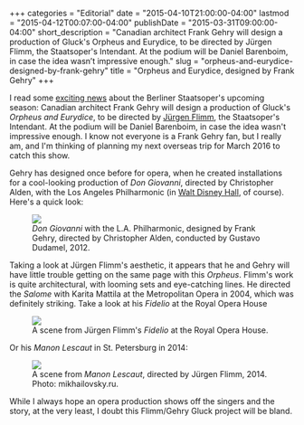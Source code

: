 +++
categories = "Editorial"
date = "2015-04-10T21:00:00-04:00"
lastmod = "2015-04-12T00:07:00-04:00"
publishDate = "2015-03-31T09:00:00-04:00"
short_description = "Canadian architect Frank Gehry will design a production of Gluck's Orpheus and Eurydice, to be directed by Jürgen Flimm, the Staatsoper's Intendant. At the podium will be Daniel Barenboim, in case the idea wasn’t impressive enough."
slug = "orpheus-and-eurydice-designed-by-frank-gehry"
title = "Orpheus and Eurydice, designed by Frank Gehry"
+++

<p>
	I read some 
	<a href="http://slippedisc.com/2015/03/just-in-berlin-hires-frank-gehry-86/" target="_blank" data-mce-href="http://slippedisc.com/2015/03/just-in-berlin-hires-frank-gehry-86/">exciting news</a> about the Berliner Staatsoper's upcoming season: Canadian architect Frank Gehry will design a production of Gluck's <em>Orpheus and Eurydice</em>, to be directed by <a href="http://www.staatsoper-berlin.de/en_EN/person/juergen-flimm.52645" target="_blank" data-mce-href="http://www.staatsoper-berlin.de/en_EN/person/juergen-flimm.52645">Jürgen Flimm</a>, the Staatsoper's Intendant. At the podium will be Daniel Barenboim, in case the idea wasn't impressive enough. I know not everyone is a Frank Gehry fan, but I really am, and I'm thinking of planning my next overseas trip for March 2016 to catch this show.
</p>
<p>
	Gehry has designed once before for opera, when he created installations for a cool-looking production of 
	<em>Don Giovanni</em>, directed by Christopher Alden, with the Los Angeles Philharmonic (in <a href="http://www.latimes.com/entertainment/arts/disneyhall/la-et-cm-disney-hall-hawthorne-dto-htmlstory.html" target="_blank" data-mce-href="http://www.latimes.com/entertainment/arts/disneyhall/la-et-cm-disney-hall-hawthorne-dto-htmlstory.html">Walt Disney Hall</a>, of course). Here's a quick look:
</p>
<figure data-type="image">
<a href="https://res.cloudinary.com/schmopera/image/upload/v1545409169/media/webhook-uploads/1428713945882/GehryGiovanni.jpg">
<img data-resize-src="http://lh3.googleusercontent.com/wlBfa2gUxwQ_0oooN-5T-pNXiS-INuCkq5Imm0Nz9jM_7S79iwfMm65cw6eAppcEuyUwfqzO1UTTffpxHQMn8sC2G9ed" src="http://lh3.googleusercontent.com/wlBfa2gUxwQ_0oooN-5T-pNXiS-INuCkq5Imm0Nz9jM_7S79iwfMm65cw6eAppcEuyUwfqzO1UTTffpxHQMn8sC2G9ed=s1200">
</a>
<figcaption>
<em>Don Giovanni</em> with the L.A. Philharmonic, designed by Frank Gehry, directed by Christopher Alden, conducted by Gustavo Dudamel, 2012.</figcaption></figure>
<p>
	Taking a look at Jürgen Flimm's aesthetic, it appears that he and Gehry will have little trouble getting on the same page with this 
	<em>Orpheus</em>. Flimm's work is quite architectural, with looming sets and eye-catching lines. He directed the <em>Salome</em> with Karita Mattila at the Metropolitan Opera in 2004, which was definitely striking. Take a look at his <em>Fidelio </em>at the Royal Opera House
</p>
<figure data-type="image"><a href="https://res.cloudinary.com/schmopera/image/upload/v1545409169/media/webhook-uploads/1428713907488/FlimmFidelio-1024x733.jpg"><img data-resize-src="http://lh3.googleusercontent.com/UvB8kpIWPIES2O_c37Q8mK9HklAcsmSp2-fSV1ysLuwtLwbwdJhzEDRhAwZRfFaQ0-KgrTRT90HejnJ_379OIkmqKWY" src="http://lh3.googleusercontent.com/UvB8kpIWPIES2O_c37Q8mK9HklAcsmSp2-fSV1ysLuwtLwbwdJhzEDRhAwZRfFaQ0-KgrTRT90HejnJ_379OIkmqKWY=s1200"></a><figcaption>
A scene from Jürgen Flimm's 
<em>Fidelio</em> at the Royal Opera House.</figcaption></figure>
<p>
	Or his 
	<em>Manon Lescaut</em> in St. Petersburg in 2014:
</p>
<figure data-type="image"><a href="https://res.cloudinary.com/schmopera/image/upload/v1545409169/media/webhook-uploads/1428713866739/FlimmManon.jpg"><img data-resize-src="http://lh3.googleusercontent.com/WnkCoRdBIaqhdaPKLFU5bK1jcGC62cdFopC_GwU-2i4lBdqaanq960gB1YQg3cUxyEXC4S9sv7mtJhrae78oolAvEJb1" src="http://lh3.googleusercontent.com/WnkCoRdBIaqhdaPKLFU5bK1jcGC62cdFopC_GwU-2i4lBdqaanq960gB1YQg3cUxyEXC4S9sv7mtJhrae78oolAvEJb1=s1200"></a>
<figcaption>
A scene from 
<em>Manon Lescaut</em>, directed by Jürgen Flimm, 2014. Photo: mikhailovsky.ru.</figcaption></figure>
<p>
	While I always hope an opera production shows off the singers and the story, at the very least, I doubt this Flimm/Gehry Gluck project will be bland.
</p>
